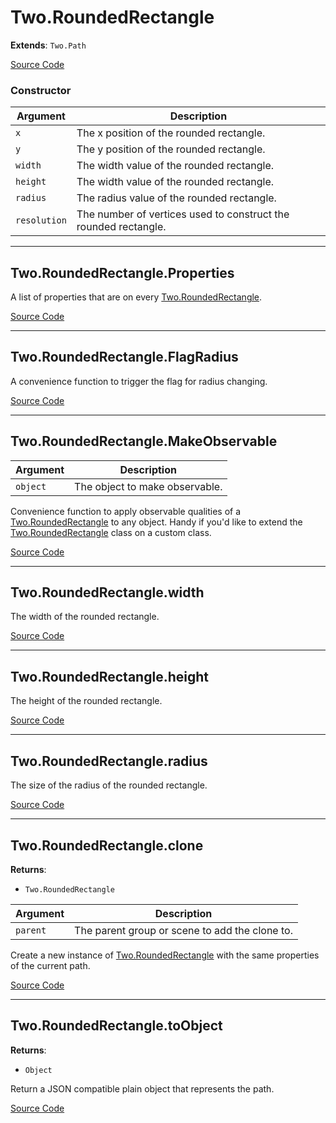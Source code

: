 # Two.RoundedRectangle


<div class="extends">

__Extends__: `Two.Path`

</div>





<div class="meta">

  [Source Code](https://github.com/jonobr1/two.js/blob/dev/src/shapes/rounded-rectangle.js#L10)

</div>



### Constructor


| Argument | Description |
| ---- | ----------- |
| `x` | The x position of the rounded rectangle. |
| `y` | The y position of the rounded rectangle. |
| `width` | The width value of the rounded rectangle. |
| `height` | The width value of the rounded rectangle. |
| `radius` | The radius value of the rounded rectangle. |
| `resolution` | The number of vertices used to construct the rounded rectangle. |



---

<div class="static member ">

## Two.RoundedRectangle.Properties








<div class="properties">

A list of properties that are on every [Two.RoundedRectangle](/documentation/roundedrectangle).

</div>








<div class="meta">

  [Source Code](https://github.com/jonobr1/two.js/blob/dev/src/shapes/rounded-rectangle.js#L69)

</div>






</div>



---

<div class="static member ">

## Two.RoundedRectangle.FlagRadius








<div class="properties">

A convenience function to trigger the flag for radius changing.

</div>








<div class="meta">

  [Source Code](https://github.com/jonobr1/two.js/blob/dev/src/shapes/rounded-rectangle.js#L75)

</div>






</div>



---

<div class="static function ">

## Two.RoundedRectangle.MakeObservable










<div class="params">

| Argument | Description |
| ---- | ----------- |
| `object` | The object to make observable. |
</div>




<div class="description">

Convenience function to apply observable qualities of a [Two.RoundedRectangle](/documentation/roundedrectangle) to any object. Handy if you'd like to extend the [Two.RoundedRectangle](/documentation/roundedrectangle) class on a custom class.

</div>



<div class="meta">

  [Source Code](https://github.com/jonobr1/two.js/blob/dev/src/shapes/rounded-rectangle.js#L83)

</div>






</div>



---

<div class="instance member ">

## Two.RoundedRectangle.width








<div class="properties">

The width of the rounded rectangle.

</div>








<div class="meta">

  [Source Code](https://github.com/jonobr1/two.js/blob/dev/src/shapes/rounded-rectangle.js#L46)

</div>






</div>



---

<div class="instance member ">

## Two.RoundedRectangle.height








<div class="properties">

The height of the rounded rectangle.

</div>








<div class="meta">

  [Source Code](https://github.com/jonobr1/two.js/blob/dev/src/shapes/rounded-rectangle.js#L51)

</div>






</div>



---

<div class="instance member ">

## Two.RoundedRectangle.radius








<div class="properties">

The size of the radius of the rounded rectangle.

</div>








<div class="meta">

  [Source Code](https://github.com/jonobr1/two.js/blob/dev/src/shapes/rounded-rectangle.js#L56)

</div>






</div>



---

<div class="instance function ">

## Two.RoundedRectangle.clone




<div class="returns">

__Returns__:



+ `Two.RoundedRectangle`




</div>







<div class="params">

| Argument | Description |
| ---- | ----------- |
| `parent` | The parent group or scene to add the clone to. |
</div>




<div class="description">

Create a new instance of [Two.RoundedRectangle](/documentation/roundedrectangle) with the same properties of the current path.

</div>



<div class="meta">

  [Source Code](https://github.com/jonobr1/two.js/blob/dev/src/shapes/rounded-rectangle.js#L281)

</div>






</div>



---

<div class="instance function ">

## Two.RoundedRectangle.toObject




<div class="returns">

__Returns__:



+ `Object`




</div>










<div class="description">

Return a JSON compatible plain object that represents the path.

</div>



<div class="meta">

  [Source Code](https://github.com/jonobr1/two.js/blob/dev/src/shapes/rounded-rectangle.js#L316)

</div>






</div>


